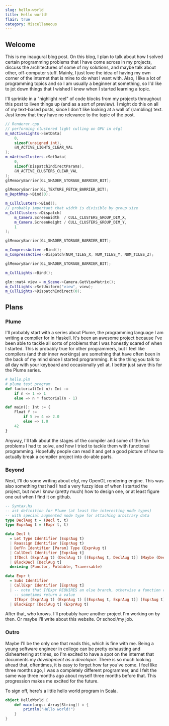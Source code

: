 ```yaml
---
slug: hello-world
title: Hello world!
flair: true
category: Miscellaneous
---
```


## Welcome
This is my inaugural blog post. On this blog, I plan to talk about how I solved
certain programming problems that I have come across in my projects, discuss the
architectures of some of my solutions, and maybe talk about other, off-computer 
stuff. Mainly, I just love the idea of having my own corner of the internet that is
mine to do what I want with. 
Also, I like a lot of programming topics and so I am usually a beginner at something,
so I'd like to jot down things that I wished I knew when I started learning
a topic. 

I'll sprinkle in a "highlight reel" of code blocks from my projects throughout this 
post to liven things up (and as a sort of preview). I might do this on all of my 
text-based posts, since I don't like looking at a wall of (rambling) text. Just know that 
they have no relevance to the topic of the post.

```cpp
// Renderer.cpp
// performing clustered light culling on GPU in efgl
m_nActiveLights->SetData(
    0, 
    sizeof(unsigned int), 
    &N_ACTIVE_LIGHTS_CLEAR_VAL
);
m_nActiveClusters->SetData(
    0, 
    sizeof(DispatchIndirectParams), 
    &N_ACTIVE_CLUSTERS_CLEAR_VAL
);
glMemoryBarrier(GL_SHADER_STORAGE_BARRIER_BIT);

glMemoryBarrier(GL_TEXTURE_FETCH_BARRIER_BIT);
m_DepthMap->Bind(0);

m_CullClusters->Bind();
// probably important that width is divisible by group size
m_CullClusters->Dispatch(
    m_Camera.ScreenWidth  / CULL_CLUSTERS_GROUP_DIM_X, 
    m_Camera.ScreenHeight / CULL_CLUSTERS_GROUP_DIM_Y, 
    1
);

glMemoryBarrier(GL_SHADER_STORAGE_BARRIER_BIT);

m_CompressActive->Bind();
m_CompressActive->Dispatch(NUM_TILES_X, NUM_TILES_Y, NUM_TILES_Z);

glMemoryBarrier(GL_SHADER_STORAGE_BARRIER_BIT);

m_CullLights->Bind();

glm::mat4 view = m_Scene->Camera.GetViewMatrix();
m_CullLights->SetUniform("view", view);
m_CullLights->DispatchIndirect(0);
```

## Plans
### Plume
I'll probably start with a series about Plume, the programming language I am 
writing a compiler for in Haskell. It's been an awesome project because I've 
been able to tackle all sorts of problems that I was honestly scared of when I 
started. This is probably true for other programmers, but I feel like compilers 
(and their inner workings) are something that have often been in the back of my 
mind since I started programming. It *is* the thing you talk to all day with your
keyboard and occasionally yell at. I better just save this for the Plume series.

```python
# hello.plm
# plume test program
def factorial(Int n): Int :=
    if n <= 1 => 1
    else => n * factorial(n - 1)

def main(): Int := {
    Float f :=
        if 5 >= 4 => 2.0
        else => 1.0
    42
}
```

Anyway, I'll talk about the stages of the compiler and some of the fun problems 
I had to solve, and how I tried to tackle them with functional programming. Hopefully
people can read it and get a good picture of how to actually break a compiler 
project into do-able parts. 

### Beyond
Next, I'll do some writing about efgl, my OpenGL rendering engine. This was also something
that had I had a very fuzzy idea of when I started the project, but now I know
(pretty much) how to design one, or at least figure one out when I find it on 
github.

```haskell
-- Syntax.hs
-- ast definition for Plume (at least the interesting node types)
-- with special augmented node type for attaching arbitrary data
type DeclAug t = (Decl t, t)
type ExprAug t = (Expr t, t)

data Decl t
  = Let Type Identifier (ExprAug t)
  | Reassign Identifier (ExprAug t)
  | DefFn Identifier [Param] Type (ExprAug t)
  | CallDecl Identifier [ExprAug t]
  | IfDecl (ExprAug t) (DeclAug t) [(ExprAug t, DeclAug t)] (Maybe (DeclAug t))
  | BlockDecl [DeclAug t]
  deriving (Functor, Foldable, Traversable)

data Expr t
  = Subs Identifier
  | CallExpr Identifier [ExprAug t]
  | -- note that IfExpr REQUIRES an else branch, otherwise a function could only
    -- sometimes return a value
    IfExpr (ExprAug t) (ExprAug t) [(ExprAug t, ExprAug t)] (ExprAug t)
  | BlockExpr [DeclAug t] (ExprAug t)
```

After that, who knows. I'll probably have another project I'm working on by then.
Or maybe I'll write about this website. Or school/my job. 

### Outro
Maybe I'll be the only one that reads this, which is fine with me. Being a young software
engineer in college can be pretty exhausting and disheartening at times, so I'm 
excited to have a spot on the internet that documents my *development as a developer*.
There is so much looking ahead that, oftentimes, it is easy to forget how far you've come.
I feel like three months ago, I was a completely different programmer, and I felt the same way
three months ago about myself three months before that. This progression makes 
me excited for the future.

To sign off, here's a little hello world program in Scala.

```scala
object HelloWorld {
    def main(args: Array[String]) = {
        println("Hello world!")
    }
}
```

